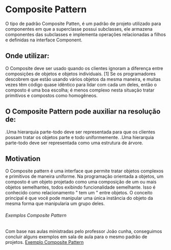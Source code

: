 # Composite Pattern

O tipo de padrão Composite Patten, é um padrão de projeto utilizado para componentes em que a superclasse possui subclasses, ele armazena componentes das subclasses e 
implementa operações relacionadas a filhos e definidas na interface Component.

## Onde utilizar:

O Composite deve ser usado quando os clientes ignoram a diferença entre composições de objetos e objetos individuais. [1] Se os programadores descobrem que estão usando vários objetos da mesma maneira, e muitas vezes têm código quase idêntico para lidar com cada um deles, então o composto é uma boa escolha; é menos complexo nesta situação tratar primitivos e compostos como homogêneos.


## O Composite Pattern pode auxiliar na resolução de:

.Uma hierarquia parte-todo deve ser representada para que os clientes possam tratar os objetos parte e todo uniformemente.
.Uma hierarquia parte-todo deve ser representada como uma estrutura de árvore.

## Motivation 

O Composite pattern é uma interface que permite tratar objetos complexos e primitivos de maneira uniforme. Na programação orientada a objetos, um composto é um objeto projetado como uma composição de um ou mais objetos semelhantes, todos exibindo funcionalidade semelhante. Isso é conhecido como relacionamento " tem um " entre objetos. O conceito principal é que você pode manipular uma única instância do objeto da mesma forma que manipularia um grupo deles.


###### Exemplos Composite Pattern

Com base nas aulas ministradas pelo professor João cunha, conseguimos concluir alguns exemplos em sala de aula para o mesmo padrão de projetos. [Exemplo Composite Pattern](https://github.com/marcosgontijo/ProjetoJoao/tree/main/CompositePattern/Composite)

